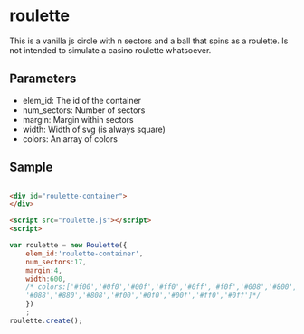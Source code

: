 # roulette

This is a vanilla js circle with n sectors and a ball that spins as a roulette.
Is not intended to simulate a casino roulette whatsoever.


## Parameters

- elem_id: The id of the container
- num_sectors: Number of sectors
- margin: Margin within sectors
- width: Width of svg (is always square)
- colors: An array of colors 
           

## Sample



```html

<div id="roulette-container">
</div>

<script src="roulette.js"></script>
<script>

var roulette = new Roulette({
    elem_id:'roulette-container',
    num_sectors:17,
    margin:4,
    width:600,
    /* colors:['#f00','#0f0','#00f','#ff0','#0ff','#f0f','#008','#800','#080',
    '#088','#880','#808','#f00','#0f0','#00f','#ff0','#0ff']*/
    })
    ;
roulette.create();

```